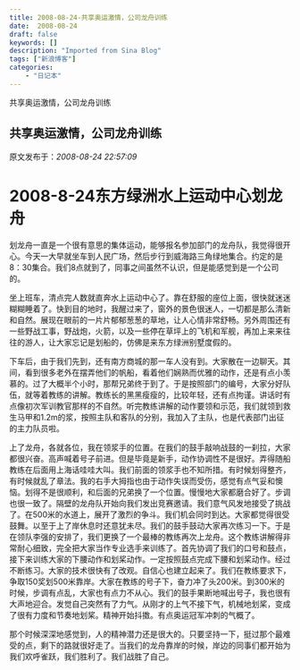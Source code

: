 ```yaml
---
title: 2008-08-24-共享奥运激情，公司龙舟训练
date:  2008-08-24
draft: false
keywords: []
description: "Imported from Sina Blog"
tags: ["新浪博客"]
categories: 
    - "日记本"
---
```

共享奥运激情，公司龙舟训练
## 共享奥运激情，公司龙舟训练

 原文发布于：*2008-08-24 22:57:09*

# 2008-8-24东方绿洲水上运动中心划龙舟

  划龙舟一直是一个很有意思的集体运动，能够报名参加部门的龙舟队，我觉得很开心。今天一大早就坐车到人民广场，然后步行到威海路三角绿地集合。约定的是8：30集合。我们8点就到了，同事之间虽然不认识，但是能感觉到是一个公司的。

  坐上班车，清点完人数就直奔水上运动中心了。靠在舒服的座位上面，很快就迷迷糊糊睡着了。快到目的地时，我醒过来了，窗外的景色很迷人，一切都是那么清新和自然。展现在眼前的一片片郁郁葱葱的草地，让人心情非常舒畅。另外周围还有一些野战工事，野战炮，火箭，以及一些停在草坪上的飞机和军舰，再加上来来往往的游人，让大家忘记是划船的，仿佛是来东方绿洲别墅度假的。

  下车后，由于我们先到，还有南方商城的那一车人没有到。大家散在一边聊天。其间，看到很多老外在摆弄他们的帆船，看着他们娴熟而优雅的动作，还是有点小羡慕的。过了大概半个小时，那帮兄弟终于到了。于是按照部门的编号，大家分好队伍，就等着教练的讲解。教练长的黑黑瘦瘦的，比较年轻，还有点拘谨。讲话时有点像初次军训教官那样的不自然。听完教练讲解的动作要领和示范，我们就领到救生马甲和1.2m的浆，按照主队和客队的分别，我加入了主队，也是代表部门出征的主力队员啦。

 上了龙舟，各就各位，我在领浆手的位置。在我们的鼓手敲响战鼓的一刹拉，大家都很兴奋。高声喊着号子前进。但是毕竟是新手，动作协调性不是很好。弄得随船教练在后面用上海话哇哇大叫。我们前面的领浆手也不知所措。有时候划得整齐，有时候就乱了章法。我的右手大拇指也由于动作失误而受伤，感觉有点气妥和懊恼。划得不是很顺利，和后面的兄弟换了一个位置。慢慢地大家都磨合好了。步调也很一致了。隔壁的龙舟队开始向我们发出竞赛邀请。我们意气风发地接受了挑战了。在500米的水道上，展开了激烈的争斗。我们机会同时到达。大家都觉得很受鼓舞。以至于上了岸休息时还意犹未尽。我们的鼓手鼓动大家再次练习一下。于是在领队李强的安排了，我们更换了一个最棒的教练再次上龙舟。这个教练讲解得非常耐心细致，完全把大家当作专业选手来训练了。首先协调了我们的口号和鼓点，接下来训练大家的下腰动作和划桨动作。一定按照鼓点完成下腰和划桨动作。经过不断练习。大家的技术很快有了改观。自信心也建立起来了。我们在教练要求下，争取150奖划500米靠岸。大家在教练的号子下，奋力冲了头200米。到300米的时候，步调有点乱，大家也有点力不从心。我们的鼓手果断地喊出号子，我也很有大声地迎合。发觉自己突然有了力气。从刚才的上气不接下气，机械地划桨，变成了很有力度和节奏地划桨。精神开始抖擞。有点奥运冠军冲刺的气概了。

   那个时候深深地感觉到，人的精神潜力还是很大的。只要坚持一下，挺过那个最难受的点，剩下的路就很好走了。当我们的龙舟靠岸的时候，岸边的同事们都开始为我们欢呼雀跃，我们胜利了。我们战胜了自己。


